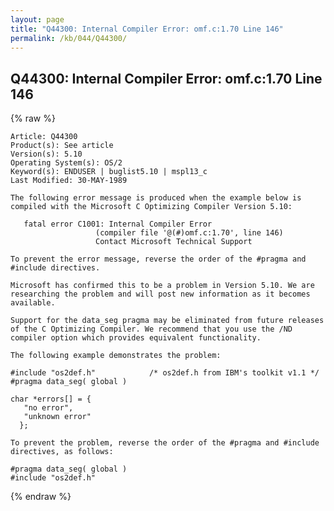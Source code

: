 ```yaml
---
layout: page
title: "Q44300: Internal Compiler Error: omf.c:1.70 Line 146"
permalink: /kb/044/Q44300/
---
```


## Q44300: Internal Compiler Error: omf.c:1.70 Line 146

{% raw %}

	Article: Q44300
	Product(s): See article
	Version(s): 5.10
	Operating System(s): OS/2
	Keyword(s): ENDUSER | buglist5.10 | mspl13_c
	Last Modified: 30-MAY-1989
	
	The following error message is produced when the example below is
	compiled with the Microsoft C Optimizing Compiler Version 5.10:
	
	   fatal error C1001: Internal Compiler Error
	                   (compiler file '@(#)omf.c:1.70', line 146)
	                   Contact Microsoft Technical Support
	
	To prevent the error message, reverse the order of the #pragma and
	#include directives.
	
	Microsoft has confirmed this to be a problem in Version 5.10. We are
	researching the problem and will post new information as it becomes
	available.
	
	Support for the data_seg pragma may be eliminated from future releases
	of the C Optimizing Compiler. We recommend that you use the /ND
	compiler option which provides equivalent functionality.
	
	The following example demonstrates the problem:
	
	#include "os2def.h"            /* os2def.h from IBM's toolkit v1.1 */
	#pragma data_seg( global )
	
	char *errors[] = {
	   "no error",
	   "unknown error"
	  };
	
	To prevent the problem, reverse the order of the #pragma and #include
	directives, as follows:
	
	#pragma data_seg( global )
	#include "os2def.h"

{% endraw %}
